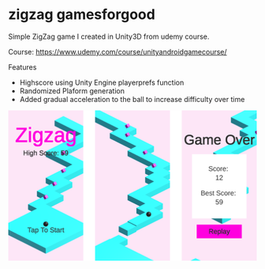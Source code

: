 # zigzag gamesforgood
Simple ZigZag game I created in Unity3D from udemy course.

Course: https://www.udemy.com/course/unityandroidgamecourse/

Features
- Highscore using Unity Engine playerprefs function
- Randomized Plaform generation
- Added gradual acceleration to the ball to increase difficulty over time

![Screenshot 1](https://github.com/desrocm/zigzag-gamesforgood/blob/master/zigzag-screenshots.png?raw=true)
